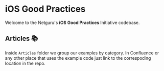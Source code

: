# iOS Good Practices

Welcome to the Netguru's **iOS Good Practices** Initiative codebase.

## Articles 📚

Inside `Articles` folder we group our examples by category. In Confluence or any other place that uses the example code just link to the correspoding location in the repo.
